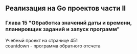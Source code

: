 ## Реализация на Go проектов части II
### Глава 15 "Обработка значений даты и времени, планировщик заданий и запуск программ"
Учебный проект на странице 451  
countdown - программа обратного отсчета